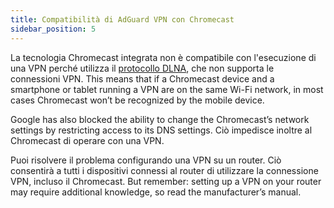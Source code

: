 ```yaml
---
title: Compatibilità di AdGuard VPN con Chromecast
sidebar_position: 5
---
```


La tecnologia Chromecast integrata non è compatibile con l'esecuzione di una VPN perché utilizza il [protocollo DLNA](https://en.wikipedia.org/wiki/Digital_Living_Network_Alliance), che non supporta le connessioni VPN. This means that if a Chromecast device and a smartphone or tablet running a VPN are on the same Wi-Fi network, in most cases Chromecast won’t be recognized by the mobile device.

Google has also blocked the ability to change the Chromecast’s network settings by restricting access to its DNS settings. Ciò impedisce inoltre al Chromecast di operare con una VPN.

Puoi risolvere il problema configurando una VPN su un router. Ciò consentirà a tutti i dispositivi connessi al router di utilizzare la connessione VPN, incluso il Chromecast. But remember: setting up a VPN on your router may require additional knowledge, so read the manufacturer’s manual.
